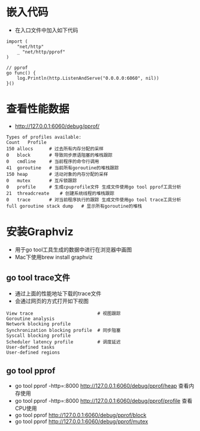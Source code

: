 # 嵌入代码
- 在入口文件中加入如下代码
```
import (
	"net/http"
	_ "net/http/pprof"
)

// pprof
go func() {
    log.Println(http.ListenAndServe("0.0.0.0:6060", nil))
}()
```

# 查看性能数据
- http://127.0.0.1:6060/debug/pprof/
```
Types of profiles available:
Count	Profile
150	allocs      # 过去所有内存分配的采样
0	block       # 导致同步原语阻塞的堆栈跟踪
0	cmdline     # 当前程序的命令行调用
41	goroutine   # 当前所有goroutine的堆栈跟踪
150	heap        # 活动对象的内存分配的采样
0	mutex       # 互斥锁跟踪
0	profile     # 生成cpuprofile文件 生成文件使用go tool pprof工具分析
21	threadcreate    # 创建系统线程的堆栈跟踪
0	trace       # 对当前程序执行的跟踪 生成文件使用go tool trace工具分析    
full goroutine stack dump   # 显示所有goroutine的堆栈
```

# 安装Graphviz 
- 用于go tool工具生成的数据中进行在浏览器中画图
- Mac下使用brew install graphviz

## go tool trace文件
- 通过上面的性能地址下载的trace文件
- 会通过网页的方式打开如下视图
```
View trace                        # 视图跟踪
Goroutine analysis
Network blocking profile
Synchronization blocking profile  # 同步阻塞
Syscall blocking profile
Scheduler latency profile         # 调度延迟
User-defined tasks
User-defined regions
```

## go tool pprof 
- go tool pprof -http=:8000 http://127.0.0.1:6060/debug/pprof/heap  查看内存使用
- go tool pprof -http=:8000 http://127.0.0.1:6060/debug/pprof/profile 查看CPU使用
- go tool pprof http://127.0.0.1:6060/debug/pprof/block
- go tool pprof http://127.0.0.1:6060/debug/pprof/mutex


